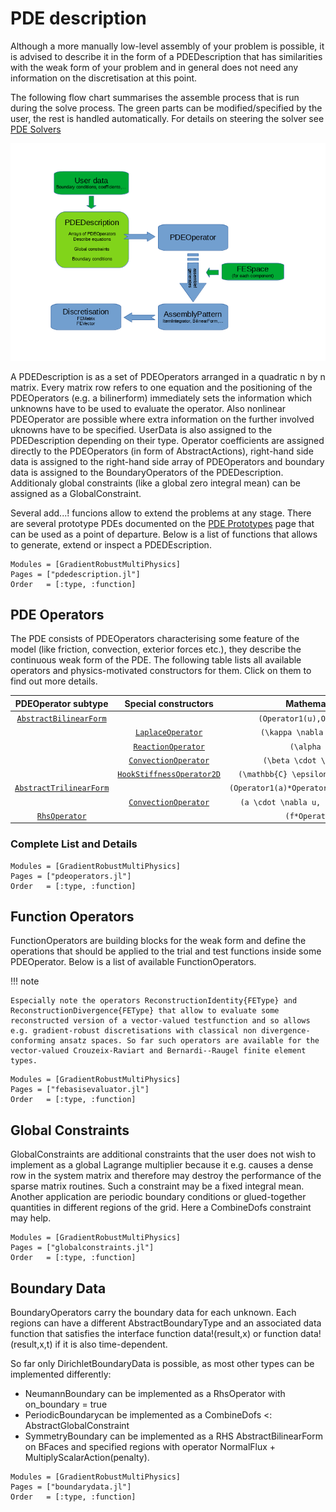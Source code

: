 
# PDE description

Although a more manually low-level assembly of your problem is possible, it is advised to describe it in the form of a PDEDescription
that has similarities with the weak form of your problem and in general does not need any information on the discretisation at this point.

The following flow chart summarises the assemble process that is run during the solve process. The green parts can be modified/specified by the user, the rest is handled automatically. For details on steering the solver see [PDE Solvers](@ref)

![Assembly Flowchart](assembly_flowchart.png) 


A PDEDescription is as a set of PDEOperators arranged in a quadratic n by n matrix. Every matrix row refers to one equation and the positioning of the PDEOperators (e.g. a bilinerform) immediately sets the information which unknowns have to be used to evaluate the operator. Also 
nonlinear PDEOperator are possible where extra information on the further involved uknowns have to be specified.
UserData is also assigned to the PDEDescription depending on their type. Operator coefficients are assigned directly to the PDEOperators (in form of AbstractActions), right-hand side data is assigned to the right-hand side array of PDEOperators and boundary data is assigned to the BoundaryOperators of the PDEDescription. Additionaly global constraints (like a global zero integral mean) can be assigned as a GlobalConstraint.

Several add...! funcions allow to extend the problems at any stage. There are several prototype PDEs documented on the [PDE Prototypes](@ref) page that can be used as a point of departure. Below is a list of functions that allows to generate, extend or inspect a PDEDEscription.


```@autodocs
Modules = [GradientRobustMultiPhysics]
Pages = ["pdedescription.jl"]
Order   = [:type, :function]
```

## PDE Operators

The PDE consists of PDEOperators characterising some feature of the model (like friction, convection, exterior forces etc.), they describe the continuous weak form of the PDE. The following table lists all available operators and physics-motivated constructors for them. Click on them to find out more details.


| PDEOperator subtype                 | Special constructors                 | Mathematically                               |
| :---------------------------------: | :----------------------------------: | :------------------------------------------: |
| [`AbstractBilinearForm`](@ref)      |                                      | ``(Operator1(u),Operator2(v))``              |
|                                     | [`LaplaceOperator`](@ref)            | ``(\kappa \nabla u,\nabla v)``               |
|                                     | [`ReactionOperator`](@ref)           | ``(\alpha u, v)``                            |
|                                     | [`ConvectionOperator`](@ref)         | ``(\beta \cdot \nabla u, v)``                |
|                                     | [`HookStiffnessOperator2D`](@ref)    | ``(\mathbb{C} \epsilon(u),\epsilon(v))``     |
| [`AbstractTrilinearForm`](@ref)     |                                      | ``(Operator1(a)*Operator2(u),Operator3(v))`` |
|                                     | [`ConvectionOperator`](@ref)         | ``(a \cdot \nabla u, v)`` (a is unknown)     |
| [`RhsOperator`](@ref)               |                                      | ``(f*Operator(v))``                          |


### Complete List and Details

```@autodocs
Modules = [GradientRobustMultiPhysics]
Pages = ["pdeoperators.jl"]
Order   = [:type, :function]
```

## Function Operators

FunctionOperators are building blocks for the weak form and define the operations that should be applied to the trial and test functions inside some PDEOperator. Below is a list of available FunctionOperators. 

!!! note

    Especially note the operators ReconstructionIdentity{FEType} and ReconstructionDivergence{FEType} that allow to evaluate some reconstructed version of a vector-valued testfunction and so allows e.g. gradient-robust discretisations with classical non divergence-conforming ansatz spaces. So far such operators are available for the vector-valued Crouzeix-Raviart and Bernardi--Raugel finite element types.


```@autodocs
Modules = [GradientRobustMultiPhysics]
Pages = ["febasisevaluator.jl"]
Order   = [:type, :function]
```


## Global Constraints

GlobalConstraints are additional constraints that the user does not wish to implement as a global Lagrange multiplier because it e.g. causes a dense row in the system matrix and therefore may destroy the performance of the sparse matrix routines. Such a constraint may be a fixed integral mean. Another application are periodic boundary conditions or glued-together quantities in different regions of the grid. Here a CombineDofs constraint may help.

```@autodocs
Modules = [GradientRobustMultiPhysics]
Pages = ["globalconstraints.jl"]
Order   = [:type, :function]
```


## Boundary Data

BoundaryOperators carry the boundary data for each unknown. Each regions can have a different AbstractBoundaryType and an associated data function that satisfies the interface function data!(result,x) or function data!(result,x,t) if it is also time-dependent.

So far only DirichletBoundaryData is possible, as most other types can be implemented differently:
- NeumannBoundary can be implemented as a RhsOperator with on_boundary = true
- PeriodicBoundarycan be implemented as a CombineDofs <: AbstractGlobalConstraint
- SymmetryBoundary can be implemented as a RHS AbstractBilinearForm on BFaces and specified regions with operator NormalFlux + MultiplyScalarAction(penalty).

```@autodocs
Modules = [GradientRobustMultiPhysics]
Pages = ["boundarydata.jl"]
Order   = [:type, :function]
```